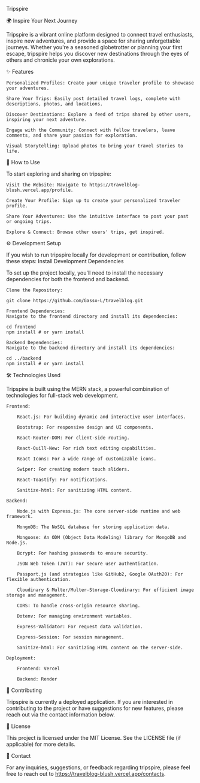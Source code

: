 Tripspire

🌍 Inspire Your Next Journey

Tripspire is a vibrant online platform designed to connect travel enthusiasts, inspire new adventures, and provide a space for sharing unforgettable journeys. Whether you're a seasoned globetrotter or planning your first escape, tripspire helps you discover new destinations through the eyes of others and chronicle your own explorations.

✨ Features

    Personalized Profiles: Create your unique traveler profile to showcase your adventures.

    Share Your Trips: Easily post detailed travel logs, complete with descriptions, photos, and locations.

    Discover Destinations: Explore a feed of trips shared by other users, inspiring your next adventure.

    Engage with the Community: Connect with fellow travelers, leave comments, and share your passion for exploration.

    Visual Storytelling: Upload photos to bring your travel stories to life.

🚀 How to Use

To start exploring and sharing on tripspire:

    Visit the Website: Navigate to https://travelblog-blush.vercel.app/profile.

    Create Your Profile: Sign up to create your personalized traveler profile.

    Share Your Adventures: Use the intuitive interface to post your past or ongoing trips.

    Explore & Connect: Browse other users' trips, get inspired.

⚙️ Development Setup

If you wish to run tripspire locally for development or contribution, follow these steps:
Install Development Dependencies

To set up the project locally, you'll need to install the necessary dependencies for both the frontend and backend.

    Clone the Repository:

    git clone https://github.com/Gasso-L/travelblog.git
    
    Frontend Dependencies:
    Navigate to the frontend directory and install its dependencies:

    cd frontend
    npm install # or yarn install

    Backend Dependencies:
    Navigate to the backend directory and install its dependencies:

    cd ../backend
    npm install # or yarn install




🛠️ Technologies Used

Tripspire is built using the MERN stack, a powerful combination of technologies for full-stack web development.

    Frontend:

        React.js: For building dynamic and interactive user interfaces.

        Bootstrap: For responsive design and UI components.

        React-Router-DOM: For client-side routing.

        React-Quill-New: For rich text editing capabilities.

        React Icons: For a wide range of customizable icons.

        Swiper: For creating modern touch sliders.

        React-Toastify: For notifications.

        Sanitize-html: For sanitizing HTML content.

    Backend:

        Node.js with Express.js: The core server-side runtime and web framework.

        MongoDB: The NoSQL database for storing application data.

        Mongoose: An ODM (Object Data Modeling) library for MongoDB and Node.js.

        Bcrypt: For hashing passwords to ensure security.

        JSON Web Token (JWT): For secure user authentication.

        Passport.js (and strategies like GitHub2, Google OAuth20): For flexible authentication.

        Cloudinary & Multer/Multer-Storage-Cloudinary: For efficient image storage and management.

        CORS: To handle cross-origin resource sharing.

        Dotenv: For managing environment variables.

        Express-Validator: For request data validation.

        Express-Session: For session management.

        Sanitize-html: For sanitizing HTML content on the server-side.

    Deployment:

        Frontend: Vercel

        Backend: Render
        
🤝 Contributing

Tripspire is currently a deployed application. If you are interested in contributing to the project or have suggestions for new features, please reach out via the contact information below.

📄 License

This project is licensed under the MIT License. See the LICENSE file (if applicable) for more details.

📧 Contact

For any inquiries, suggestions, or feedback regarding tripspire, please feel free to reach out to https://travelblog-blush.vercel.app/contacts.
